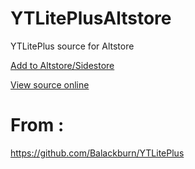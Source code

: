 # YTLitePlusAltstore
YTLitePlus source for Altstore

[Add to Altstore/Sidestore](https://tinyurl.com/YTLiteAltstore)

[View source online](https://therealfoxster.github.io/altsource-viewer/app.html?source=https://raw.githubusercontent.com/Balackburn/YTLitePlusAltstore/main/apps.json&id=com.google.ios.youtube)

# From : 
https://github.com/Balackburn/YTLitePlus
